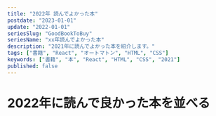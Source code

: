 ```yaml
---
title: "2022年 読んでよかった本"
postdate: "2023-01-01"
update: "2022-01-01"
seriesSlug: "GoodBookToBuy"
seriesName: "xx年読んでよかった本"
description: "2021年に読んでよかった本を紹介します。"
tags: ["書籍", "React", "オートマトン", "HTML", "CSS"]
keywords: ["書籍", "本", "React", "HTML", "CSS", "2021"]
published: false
---
```


# 2022年に読んで良かった本を並べる

